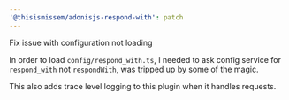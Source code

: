 ```yaml
---
'@thisismissem/adonisjs-respond-with': patch
---
```


Fix issue with configuration not loading

In order to load `config/respond_with.ts`, I needed to ask config service for `respond_with` not `respondWith`, was tripped up by some of the magic.

This also adds trace level logging to this plugin when it handles requests.
